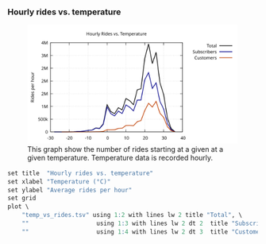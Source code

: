 ### Hourly rides vs. temperature

<figure class="float-rigth">
  <a href="../Hourly_Rides_vs_Temp.svg" target="_blank" title="Select image to open full sized chart">
  <img src="../Hourly_Rides_vs_Temp.svg" alt="A Graph showing the total rides per hour vs temperature, with lines for total rides, subscriber rides and Customer rides.">
  </a>
  <figcaption>
  This graph show the number of rides starting at a given at a given temperature.  Temperature data is recorded hourly.
  </figcaption>
</figure>



```R
set title  "Hourly rides vs. temperature"
set xlabel "Temperature (°C)"
set ylabel "Average rides per hour"
set grid
plot \
    "temp_vs_rides.tsv" using 1:2 with lines lw 2 title "Total", \
    ""                   using 1:3 with lines lw 2 dt 2  title "Subscribers", \
    ""                   using 1:4 with lines lw 2 dt 3  title "Customers"
```
